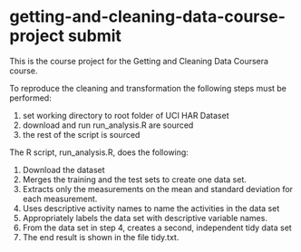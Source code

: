 # getting-and-cleaning-data-course-project submit

This is the course project for the Getting and Cleaning Data Coursera course. 

To reproduce the cleaning and transformation the following steps must be performed:

1. set working directory to root folder of UCI HAR Dataset
2. download and run run_analysis.R are sourced
3. the rest of the script is sourced

The R script, run_analysis.R, does the following:

1. Download the dataset
1. Merges the training and the test sets to create one data set.
1. Extracts only the measurements on the mean and standard deviation for each measurement.
1. Uses descriptive activity names to name the activities in the data set
1. Appropriately labels the data set with descriptive variable names.
1. From the data set in step 4, creates a second, independent tidy data set
1. The end result is shown in the file tidy.txt.
